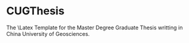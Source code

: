 # CUGThesis
The \Latex Template for the Master Degree Graduate Thesis writting in China University of Geosciences.
